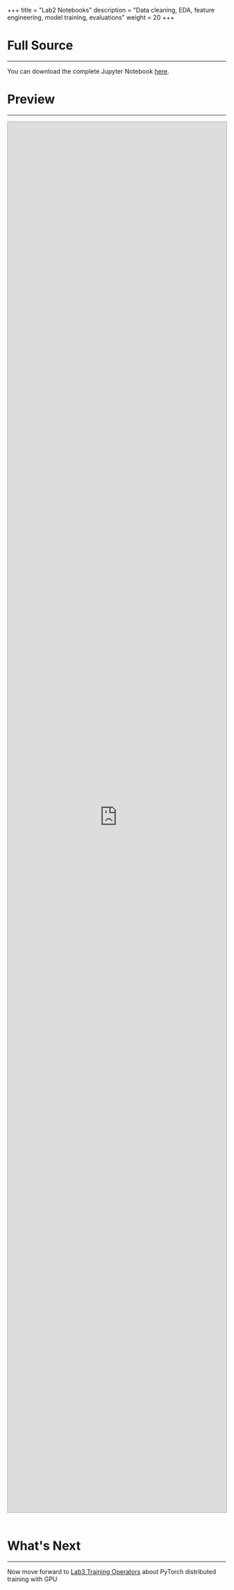 +++
title = "Lab2 Notebooks"
description = "Data cleaning, EDA, feature engineering, model training, evaluations"
weight = 20
+++

# Full Source
---
You can download the complete Jupyter Notebook [here](https://github.com/xujinheng/kubeflow-manifests/blob/main/website/content/en/docs/kubeflow-tutorial/lab2.ipynb). 

# Preview 
---
<div>
<iframe 
style="
width: 100%;
height: 80vh;
border: 1px solid #aaa;
margin-bottom: 20px;
"
src="https://nbviewer.org/github/xujinheng/kubeflow-manifests/blob/main/website/content/en/docs/kubeflow-tutorial/lab2.ipynb?flush_cache=true">
</iframe>
</div>

# What's Next
---
Now move forward to [Lab3 Training Operators](../lab3) about PyTorch distributed training with GPU